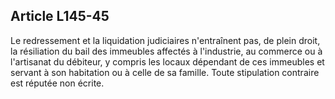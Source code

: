 Article L145-45
----
Le redressement et la liquidation judiciaires n'entraînent pas, de plein droit,
la résiliation du bail des immeubles affectés à l'industrie, au commerce ou à
l'artisanat du débiteur, y compris les locaux dépendant de ces immeubles et
servant à son habitation ou à celle de sa famille. Toute stipulation contraire
est réputée non écrite.
